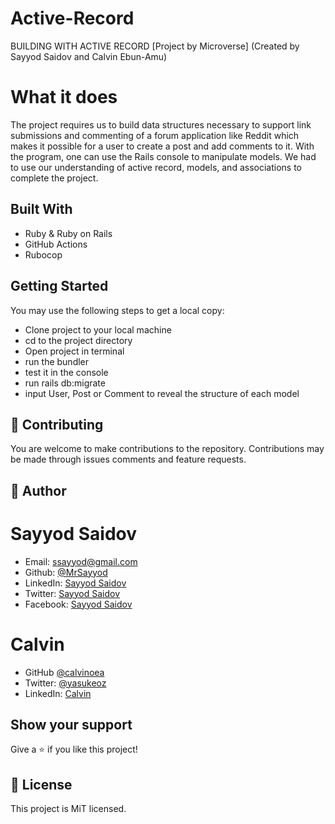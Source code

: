 # Active-Record
BUILDING WITH ACTIVE RECORD [Project by Microverse] (Created by Sayyod Saidov and Calvin Ebun-Amu)


# What it does

The project requires us to build data structures necessary to support link submissions and commenting of a forum application like Reddit which makes it possible for a user to create a post and add comments to it. With the program, one can use the Rails console to manipulate models. We had to use our understanding of active record, models, and associations to complete the project.


## Built With

- Ruby & Ruby on Rails
- GitHub Actions
- Rubocop


## Getting Started
You may use the following steps to get a local copy:

- Clone project to your local machine
- cd to the project directory
- Open project in terminal
- run the bundler
- test it in the console
- run rails db:migrate
- input User, Post or Comment to reveal the structure of each model


## 🤝 Contributing
You are welcome to make contributions to the repository. Contributions may be made through issues comments and feature requests.

## 👤 Author

# Sayyod Saidov

- Email: ssayyod@gmail.com
- Github: [@MrSayyod](https://github.com/MrSayyod) 
- LinkedIn:  [Sayyod Saidov](https://www.linkedin.com/in/sayyod-saidov-507b0818b)
- Twitter: [Sayyod Saidov](https://twitter.com/sayyodsaidov)
- Facebook: [Sayyod Saidov](https://www.facebook.com/sayyod)

# Calvin
- GitHub [@calvinoea](https://github.com/calvinoea/)
- Twitter: [@yasukeoz](https://twitter.com/yasukeoz)
- LinkedIn: [Calvin](https://www.linkedin.com/in/calvin-ebun-amu-9b200017a/)

## Show your support
Give a ⭐️ if you like this project!

## 📝 License
This project is MiT licensed.
